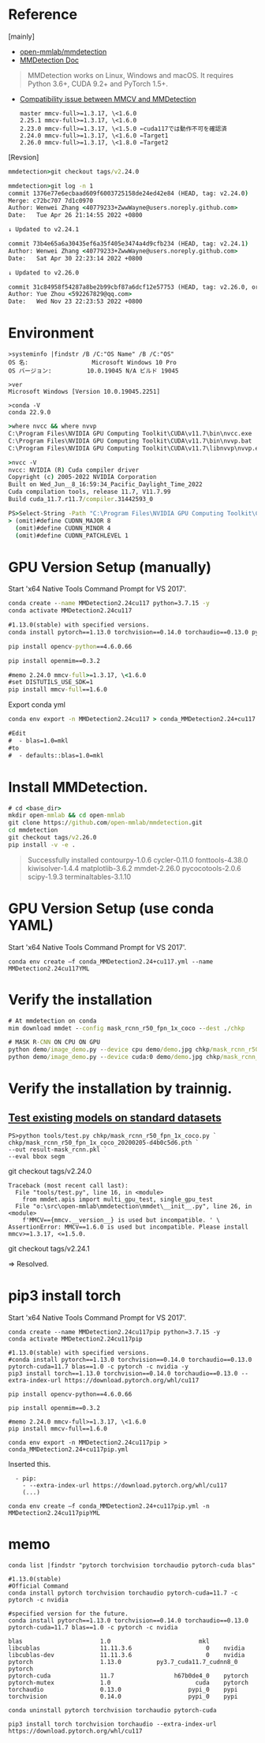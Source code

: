 # Reference

[mainly]

- [open-mmlab/mmdetection](https://github.com/open-mmlab/mmdetection)
- [MMDetection Doc](https://mmdetection.readthedocs.io/en/stable/get_started.html)

> MMDetection works on Linux, Windows and macOS. It requires Python 3.6+, CUDA 9.2+ and PyTorch 1.5+.

- [Compatibility issue between MMCV and MMDetection](https://mmdetection.readthedocs.io/en/stable/faq.html)

  ```text
  master mmcv-full>=1.3.17, \<1.6.0
  2.25.1 mmcv-full>=1.3.17, \<1.6.0
  2.23.0 mmcv-full>=1.3.17, \<1.5.0 ←cuda117では動作不可を確認済 
  2.24.0 mmcv-full>=1.3.17, \<1.6.0 ←Target1
  2.26.0 mmcv-full>=1.3.17, \<1.8.0 ←Target2
  ```

[Revsion]

```cmd
mmdetection>git checkout tags/v2.24.0

mmdetection>git log -n 1
commit 1376e77e6ecbaad609f6003725158de24ed42e84 (HEAD, tag: v2.24.0)
Merge: c72bc707 7d1c0970
Author: Wenwei Zhang <40779233+ZwwWayne@users.noreply.github.com>
Date:   Tue Apr 26 21:14:55 2022 +0800

↓ Updated to v2.24.1

commit 73b4e65a6a30435ef6a35f405e3474a4d9cfb234 (HEAD, tag: v2.24.1)
Author: Wenwei Zhang <40779233+ZwwWayne@users.noreply.github.com>
Date:   Sat Apr 30 22:23:14 2022 +0800

↓ Updated to v2.26.0

commit 31c84958f54287a8be2b99cbf87a6dcf12e57753 (HEAD, tag: v2.26.0, origin/master, origin/HEAD, master)
Author: Yue Zhou <592267829@qq.com>
Date:   Wed Nov 23 22:23:53 2022 +0800
```

# Environment

```text
>systeminfo |findstr /B /C:"OS Name" /B /C:"OS"
OS 名:                  Microsoft Windows 10 Pro
OS バージョン:          10.0.19045 N/A ビルド 19045

>ver
Microsoft Windows [Version 10.0.19045.2251]

>conda -V
conda 22.9.0
```

```cmd
>where nvcc && where nvvp
C:\Program Files\NVIDIA GPU Computing Toolkit\CUDA\v11.7\bin\nvcc.exe
C:\Program Files\NVIDIA GPU Computing Toolkit\CUDA\v11.7\bin\nvvp.bat
C:\Program Files\NVIDIA GPU Computing Toolkit\CUDA\v11.7\libnvvp\nvvp.exe
```

```cmd
>nvcc -V
nvcc: NVIDIA (R) Cuda compiler driver
Copyright (c) 2005-2022 NVIDIA Corporation
Built on Wed_Jun__8_16:59:34_Pacific_Daylight_Time_2022
Cuda compilation tools, release 11.7, V11.7.99
Build cuda_11.7.r11.7/compiler.31442593_0
```

```cmd
PS>Select-String -Path "C:\Program Files\NVIDIA GPU Computing Toolkit\CUDA\v11.7\include\cudnn_version.h" -Pattern "#define CUDNN_MAJOR" -Context 0,2
> (omit)#define CUDNN_MAJOR 8
  (omit)#define CUDNN_MINOR 4
  (omit)#define CUDNN_PATCHLEVEL 1
```

# GPU Version Setup (manually)

Start 'x64 Native Tools Command Prompt for VS 2017'.

```cmd
conda create --name MMDetection2.24cu117 python=3.7.15 -y
conda activate MMDetection2.24cu117

#1.13.0(stable) with specified versions.
conda install pytorch==1.13.0 torchvision==0.14.0 torchaudio==0.13.0 pytorch-cuda=11.7 blas==1.0 -c pytorch -c nvidia -y

pip install opencv-python==4.6.0.66

pip install openmim==0.3.2

#memo 2.24.0 mmcv-full>=1.3.17, \<1.6.0
#set DISTUTILS_USE_SDK=1
pip install mmcv-full==1.6.0
```

Export conda yml

```cmd
conda env export -n MMDetection2.24cu117 > conda_MMDetection2.24+cu117.yml

#Edit
#  - blas=1.0=mkl
#to
#  - defaults::blas=1.0=mkl
```

# Install MMDetection.

```cmd
# cd <base_dir>
mkdir open-mmlab && cd open-mmlab
git clone https://github.com/open-mmlab/mmdetection.git
cd mmdetection
git checkout tags/v2.26.0
pip install -v -e .
```

>Successfully installed contourpy-1.0.6 cycler-0.11.0 fonttools-4.38.0 kiwisolver-1.4.4 matplotlib-3.6.2 mmdet-2.26.0 pycocotools-2.0.6 scipy-1.9.3 terminaltables-3.1.10

# GPU Version Setup (use conda YAML)
Start 'x64 Native Tools Command Prompt for VS 2017'.
```
conda env create –f conda_MMDetection2.24+cu117.yml --name MMDetection2.24cu117YML
```

# Verify the installation

```cmd
# At mmdetection on conda
mim download mmdet --config mask_rcnn_r50_fpn_1x_coco --dest ./chkp

# MASK R-CNN ON CPU ON GPU
python demo/image_demo.py --device cpu demo/demo.jpg chkp/mask_rcnn_r50_fpn_1x_coco.py chkp/mask_rcnn_r50_fpn_1x_coco_20200205-d4b0c5d6.pth
python demo/image_demo.py --device cuda:0 demo/demo.jpg chkp/mask_rcnn_r50_fpn_1x_coco.py chkp/mask_rcnn_r50_fpn_1x_coco_20200205-d4b0c5d6.pth
```

# Verify the installation by trainnig.

## [Test existing models on standard datasets](https://mmdetection.readthedocs.io/en/stable/1_exist_data_model.html#test-existing-models-on-standard-datasets)

```
PS>python tools/test.py chkp/mask_rcnn_r50_fpn_1x_coco.py `
chkp/mask_rcnn_r50_fpn_1x_coco_20200205-d4b0c5d6.pth `
--out result-mask_rcnn.pkl `
--eval bbox segm
```
git checkout tags/v2.24.0
```
Traceback (most recent call last):
  File "tools/test.py", line 16, in <module>
    from mmdet.apis import multi_gpu_test, single_gpu_test
  File "o:\src\open-mmlab\mmdetection\mmdet\__init__.py", line 26, in <module>
    f'MMCV=={mmcv.__version__} is used but incompatible. ' \
AssertionError: MMCV==1.6.0 is used but incompatible. Please install mmcv>=1.3.17, <=1.5.0.
```
git checkout tags/v2.24.1

=> Resolved.

# pip3 install torch
Start 'x64 Native Tools Command Prompt for VS 2017'.
```
conda create --name MMDetection2.24cu117pip python=3.7.15 -y
conda activate MMDetection2.24cu117pip

#1.13.0(stable) with specified versions.
#conda install pytorch==1.13.0 torchvision==0.14.0 torchaudio==0.13.0 pytorch-cuda=11.7 blas==1.0 -c pytorch -c nvidia -y
pip3 install torch==1.13.0 torchvision==0.14.0 torchaudio==0.13.0 --extra-index-url https://download.pytorch.org/whl/cu117

pip install opencv-python==4.6.0.66

pip install openmim==0.3.2

#memo 2.24.0 mmcv-full>=1.3.17, \<1.6.0
pip install mmcv-full==1.6.0
```
```
conda env export -n MMDetection2.24cu117pip > conda_MMDetection2.24+cu117pip.yml
```
Inserted this.
```
  - pip:
    - --extra-index-url https://download.pytorch.org/whl/cu117
    (...)
```
```
conda env create –f conda_MMDetection2.24+cu117pip.yml -n MMDetection2.24cu117pipYML
```

# memo
```
conda list |findstr "pytorch torchvision torchaudio pytorch-cuda blas"
```
```
#1.13.0(stable)
#Official Command
conda install pytorch torchvision torchaudio pytorch-cuda=11.7 -c pytorch -c nvidia

#specified version for the future.
conda install pytorch==1.13.0 torchvision==0.14.0 torchaudio==0.13.0 pytorch-cuda=11.7 blas==1.0 -c pytorch -c nvidia

blas                      1.0                         mkl
libcublas                 11.11.3.6                     0    nvidia
libcublas-dev             11.11.3.6                     0    nvidia
pytorch                   1.13.0          py3.7_cuda11.7_cudnn8_0    pytorch
pytorch-cuda              11.7                 h67b0de4_0    pytorch
pytorch-mutex             1.0                        cuda    pytorch
torchaudio                0.13.0                   pypi_0    pypi
torchvision               0.14.0                   pypi_0    pypi
```

```
conda uninstall pytorch torchvision torchaudio pytorch-cuda
```

```
pip3 install torch torchvision torchaudio --extra-index-url https://download.pytorch.org/whl/cu117
```
